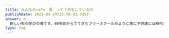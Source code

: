 ```yaml
---
title: みんなのcafe　風　って？何をしているの
publishDate: 2023-04-29T22:56:43.745Z
answer: >
  新しい形の学びの場です。40年前からでてきたフリースクールのように常に子供達には時代に沿った新しい学びの場所が必要だと感じています。子どもにとって自分を受け入れてくれるコミュニティが多いほど自己肯定感を保つことに役立ったりします。そして家族や学校などのコミュニティとは違った当たり前の息苦しさ、または安心感などの感情を「自分軸」で感じることができる場所。「風」のように子どもたちの心と体を通り抜けたいと思ってつけた名前です。
type: faq
---
```

